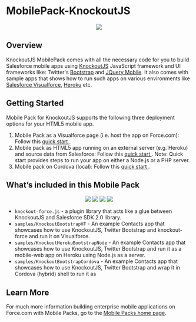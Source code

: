 # MobilePack-KnockoutJS

<p align='center'>
  <img src="http://res.cloudinary.com/hy4kyit2a/image/upload/v1365281769/ypqq9g8at1y1yqoo8h6g.png"/>
</p>


## Overview
KnockoutJS MobilePack comes with all the necessary code for you to build Salesforce mobile apps using <a href="http://knockoutjs.com" target="_blank">KnockoutJS</a> JavaScript framework and UI frameworks like: Twitter's <a href="http://twitter.github.io/bootstrap/" target="_blank"> Bootstrap</a> and <a href="http://jquerymobile.com/" target="_blank">JQuery Mobile</a>. It also comes with sample apps that shows how to run such apps on various environments like <a href="http://wiki.developerforce.com/page/User_Interface" target="_blank">Salesforce Visualforce</a>, <a href="https://www.heroku.com/" target="_blank">Heroku</a> etc.

 
## Getting Started
Mobile Pack for KnockoutJS supports the following three deployment options for your HTML5 mobile app. 

1. Mobile Pack as a Visualforce page (i.e. host the app on Force.com):  Follow this <a href="http://events.developerforce.com/mobile/getting-started/html5#knockoutjs" target="_blank">quick start </a>.
2. Mobile pack as HTML5 app running on an external server (e.g. Heroku) and source data from Salesforce: Follow this <a href="http://events.developerforce.com/mobile/getting-started/html5#knockoutjs-heroku" target="_blank"> quick start </a>. Note: Quick start provides steps to run your app on either a Node.js or a PHP server.
3.  Mobile pack on Cordova (local):  Follow this <a href="http://events.developerforce.com/mobile/getting-started/html5#knockoutjs-cordova" target="_blank"> quick start </a>.

 
## What’s included in this Mobile Pack


<p align='center'>
  <img src="http://res.cloudinary.com/hy4kyit2a/image/upload/w_300,c_limit/v1365305806/i6go8y3vzautscbv7frz.png"/>  
  <img src="http://res.cloudinary.com/hy4kyit2a/image/upload/w_300,c_limit/v1365305743/vbtheqtiecckcyytcxii.png"/>  
  <img src="http://res.cloudinary.com/hy4kyit2a/image/upload/w_300,c_limit/v1365305677/jjfrntoi3k2m6wditcfx.png"/>  
  <img src="http://res.cloudinary.com/hy4kyit2a/image/upload/w_300,c_limit/v1365305703/juwtk1wywhb2n6dlifwd.png"/>
</p>


* `knockout-force.js` - a plugin library that acts like a glue between KnockoutJS and Salesforce SDK 2.0 library.
* `samples/KnockoutBootstrapVF` - An example Contacts app that showcases how to use KnockoutJS, Twitter Bootstrap and knockout-force and run it on Visualforce.
* `samples/KnockoutHerokuBootstrapNode` -  An example Contacts app that showcases how to use KnockoutJS, Twitter Bootstrap and run it as a mobile-web app on Heroku using Node.js as a server.
* `samples/KnockoutBootstrapCordova` -  An example Contacts app that showcases how to use KnockoutJS, Twitter Bootstrap and wrap it in Cordova (hybrid) shell to run it as

## Learn More

For much more information building enterprise mobile applications on Force.com with Mobile Packs, go to the [Mobile Packs home page](https://events.developerforce.com/mobile/services/mobile-packs).